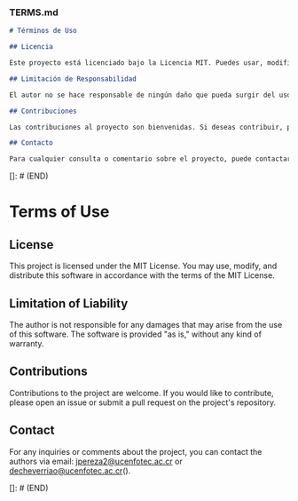 ### TERMS.md

```markdown
# Términos de Uso

## Licencia

Este proyecto está licenciado bajo la Licencia MIT. Puedes usar, modificar y distribuir este software de acuerdo con los términos de la Licencia MIT.

## Limitación de Responsabilidad

El autor no se hace responsable de ningún daño que pueda surgir del uso de este software. El software se proporciona "tal cual", sin garantía de ningún tipo.

## Contribuciones

Las contribuciones al proyecto son bienvenidas. Si deseas contribuir, por favor, abre un issue o envía un pull request en el repositorio del proyecto.

## Contacto

Para cualquier consulta o comentario sobre el proyecto, puede contactar a los autores a través del correo electrónico: [jpereza2@ucenfotec.ac.cr](mailto:javier25arojas@gmail.com) o [decheverriao@ucenfotec.ac.cr](daniel.echeorte19@gmail.com)
```

[]: # (END)


# Terms of Use

## License

This project is licensed under the MIT License. You may use, modify, and distribute this software in accordance with the terms of the MIT License.

## Limitation of Liability

The author is not responsible for any damages that may arise from the use of this software. The software is provided "as is," without any kind of warranty.

## Contributions

Contributions to the project are welcome. If you would like to contribute, please open an issue or submit a pull request on the project's repository.

## Contact

For any inquiries or comments about the project, you can contact the authors via email: [jpereza2@ucenfotec.ac.cr](mailto:jpereza2@ucenfotec.ac.cr) or [decheverriao@ucenfotec.ac.cr](mailto:decheverriao@ucenfotec.ac.cr)().

[]: # (END)
```